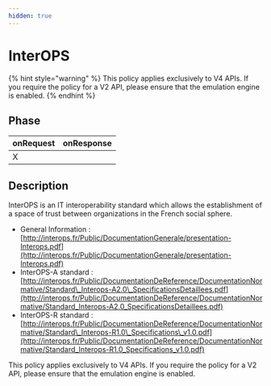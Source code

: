 ```yaml
---
hidden: true
---
```


# InterOPS

{% hint style="warning" %}
This policy applies exclusively to V4 APIs. If you require the policy for a V2 API, please ensure that the emulation engine is enabled.
{% endhint %}

## Phase <a href="#user-content-phase" id="user-content-phase"></a>

| onRequest | onResponse |
| --------- | ---------- |
| X         |            |

## Description <a href="#user-content-description" id="user-content-description"></a>

InterOPS is an IT interoperability standard which allows the establishment of a space of trust between organizations in the French social sphere.

* General Information : [http://interops.fr/Public/DocumentationGenerale/presentation-Interops.pdf](http://interops.fr/Public/DocumentationGenerale/presentation-Interops.pdf)
* InterOPS-A standard : [http://interops.fr/Public/DocumentationDeReference/DocumentationNormative/Standard\_Interops-A2.0\_SpecificationsDetaillees.pdf](http://interops.fr/Public/DocumentationDeReference/DocumentationNormative/Standard_Interops-A2.0_SpecificationsDetaillees.pdf)
* InterOPS-R standard : [http://interops.fr/Public/DocumentationDeReference/DocumentationNormative/Standard\_Interops-R1.0\_Specifications\_v1.0.pdf](http://interops.fr/Public/DocumentationDeReference/DocumentationNormative/Standard_Interops-R1.0_Specifications_v1.0.pdf)

This policy applies exclusively to V4 APIs. If you require the policy for a V2 API, please ensure that the emulation engine is enabled.
